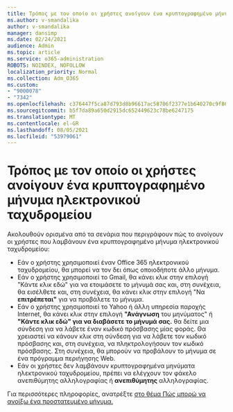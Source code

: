 ```yaml
---
title: Τρόπος με τον οποίο οι χρήστες ανοίγουν ένα κρυπτογραφημένο μήνυμα ηλεκτρονικού ταχυδρομείου
ms.author: v-smandalika
author: v-smandalika
manager: dansimp
ms.date: 02/24/2021
audience: Admin
ms.topic: article
ms.service: o365-administration
ROBOTS: NOINDEX, NOFOLLOW
localization_priority: Normal
ms.collection: Adm_O365
ms.custom:
- "9000078"
- "7342"
ms.openlocfilehash: c376447f5ca87d793d8b96617ac58706f2377e1b640270c9f861c4475b85cf72
ms.sourcegitcommit: b5f7da89a650d2915dc652449623c78be6247175
ms.translationtype: MT
ms.contentlocale: el-GR
ms.lasthandoff: 08/05/2021
ms.locfileid: "53979061"
---
```

# <a name="how-users-open-an-encrypted-email-message"></a>Τρόπος με τον οποίο οι χρήστες ανοίγουν ένα κρυπτογραφημένο μήνυμα ηλεκτρονικού ταχυδρομείου

Ακολουθούν ορισμένα από τα σενάρια που περιγράφουν πώς το ανοίγουν οι χρήστες που λαμβάνουν ένα κρυπτογραφημένο μήνυμα ηλεκτρονικού ταχυδρομείου:

- Εάν ο χρήστης χρησιμοποιεί έναν Office 365 ηλεκτρονικού ταχυδρομείου, θα μπορεί να τον δει όπως οποιοδήποτε άλλο μήνυμα.
- Εάν ο χρήστης χρησιμοποιεί το Gmail, θα κάνει κλικ στην επιλογή "Κάντε κλικ εδώ" για να ετοιμάσετε το μήνυμά σας και, στη συνέχεια, θα εισέλθετε και, στη συνέχεια, θα κάνει κλικ στην επιλογή "Να **επιτρέπεται"** για να προβάλετε το μήνυμα. 
- Εάν ο χρήστης χρησιμοποιεί το Yahoo ή άλλη υπηρεσία παροχής Internet, θα κάνει κλικ στην επιλογή **"Ανάγνωση** του μηνύματος" ή **"Κάντε κλικ εδώ" για να διαβάσετε το μήνυμά σας.** θα δείτε μια σύνδεση για να λάβετε έναν κωδικό πρόσβασης μίας φοράς. Θα χρειαστεί να κάνουν κλικ στη σύνδεση για να λάβετε τον κωδικό πρόσβασης και, στη συνέχεια, να πληκτρολογήσουν τον κωδικό πρόσβασης. Στη συνέχεια, θα μπορούν να προβάλουν το μήνυμα σε ένα πρόγραμμα περιήγησης Web.
- Εάν οι χρήστες δεν λαμβάνουν κρυπτογραφημένα μηνύματα  ηλεκτρονικού ταχυδρομείου, πρέπει να ελέγχουν τον φάκελο ανεπιθύμητης αλληλογραφίας ή **ανεπιθύμητης** αλληλογραφίας.

Για περισσότερες πληροφορίες, ανατρέξτε [στο θέμα Πώς μπορώ να ανοίξω ένα προστατευμένο μήνυμα.](https://support.microsoft.com/topic/how-do-i-open-a-protected-message-1157a286-8ecc-4b1e-ac43-2a608fbf3098)